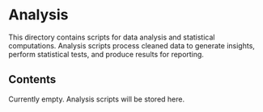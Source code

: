# Analysis

This directory contains scripts for data analysis and statistical computations.
Analysis scripts process cleaned data to generate insights, perform statistical tests, and produce results for reporting.

## Contents

Currently empty. Analysis scripts will be stored here.
